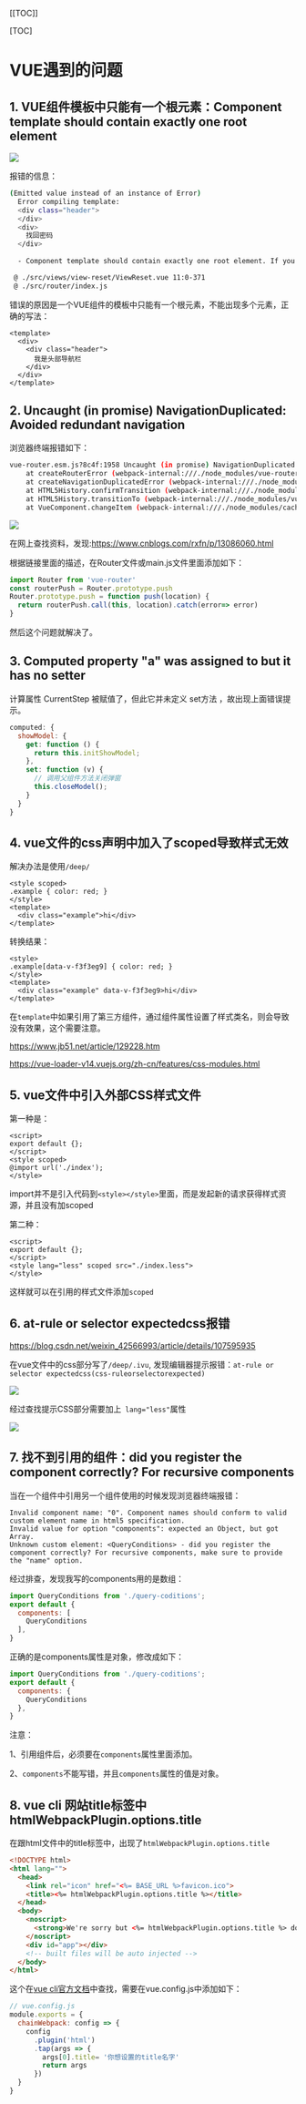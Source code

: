 [[TOC]]

[TOC]



# VUE遇到的问题

## 1. VUE组件模板中只能有一个根元素：Component template should contain exactly one root element 

![](./img/012-vue.png)

报错的信息：  

```bash
(Emitted value instead of an instance of Error) 
  Error compiling template:
  <div class="header">
  </div>
  <div>
    找回密码
  </div>
  
  - Component template should contain exactly one root element. If you are using v-if on multiple elements, use v-else-if to chain them instead.

 @ ./src/views/view-reset/ViewReset.vue 11:0-371
 @ ./src/router/index.js
```

错误的原因是一个VUE组件的模板中只能有一个根元素，不能出现多个元素，正确的写法：   

```vue
<template>
  <div>
    <div class="header">
      我是头部导航栏
    </div>
  </div>
</template>
```



## 2. Uncaught (in promise) NavigationDuplicated: Avoided redundant navigation

浏览器终端报错如下：

```bash
vue-router.esm.js?8c4f:1958 Uncaught (in promise) NavigationDuplicated: Avoided redundant navigation to current location: "/handlingPunishment".
    at createRouterError (webpack-internal:///./node_modules/vue-router/dist/vue-router.esm.js:1959:15)
    at createNavigationDuplicatedError (webpack-internal:///./node_modules/vue-router/dist/vue-router.esm.js:1929:15)
    at HTML5History.confirmTransition (webpack-internal:///./node_modules/vue-router/dist/vue-router.esm.js:2223:18)
    at HTML5History.transitionTo (webpack-internal:///./node_modules/vue-router/dist/vue-router.esm.js:2153:8)
    at VueComponent.changeItem (webpack-internal:///./node_modules/cache-loader/dist/cjs.js?!./node_modules/babel-loader/lib/index.js!./node_modules/cache-loader/dist/cjs.js?!./node_modules/vue-loader/lib/index.js?!./node_modules/iview-loader/index.js?!./src/layout/ci-sidebar/index.vue?vue&type=script&lang=js&:92:20)
```

![](./img/001-problem.png)

在网上查找资料，发现:https://www.cnblogs.com/rxfn/p/13086060.html

根据链接里面的描述，在Router文件或main.js文件里面添加如下：

```js
import Router from 'vue-router'
const routerPush = Router.prototype.push
Router.prototype.push = function push(location) {
  return routerPush.call(this, location).catch(error=> error)
}
```

然后这个问题就解决了。

## 3. Computed property "a" was assigned to but it has no setter

计算属性 CurrentStep 被赋值了，但此它并未定义 set方法 ，故出现上面错误提示。

```js
computed: {
  showModel: {
    get: function () {
      return this.initShowModel;
    },
    set: function (v) {
      // 调用父组件方法关闭弹窗
      this.closeModel();
    }
  }
}
```

## 4. vue文件的css声明中加入了scoped导致样式无效

解决办法是使用`/deep/`

```vue
<style scoped>
.example { color: red; }
</style>
<template>
  <div class="example">hi</div>
</template>
```

转换结果：

````vue
<style>
.example[data-v-f3f3eg9] { color: red; }
</style>
<template>
  <div class="example" data-v-f3f3eg9>hi</div>
</template>
````

在`template`中如果引用了第三方组件，通过组件属性设置了样式类名，则会导致没有效果，这个需要注意。

https://www.jb51.net/article/129228.htm

https://vue-loader-v14.vuejs.org/zh-cn/features/css-modules.html

## 5. vue文件中引入外部CSS样式文件

第一种是：

```vue
<script>
export default {};
</script>
<style scoped>
@import url('./index');
</style>
```

import并不是引入代码到`<style></style>`里面，而是发起新的请求获得样式资源，并且没有加scoped

第二种：

```vue
<script>
export default {};
</script>
<style lang="less" scoped src="./index.less">
</style>
```

这样就可以在引用的样式文件添加`scoped`

## 6. at-rule or selector expectedcss报错

https://blog.csdn.net/weixin_42566993/article/details/107595935

在vue文件中的css部分写了`/deep/.ivu`, 发现编辑器提示报错：`at-rule or selector expectedcss(css-ruleorselectorexpected)`

![](./img/013-vue.png)

经过查找提示CSS部分需要加上` lang="less"`属性

![](./img/014-vue.png)

## 7. 找不到引用的组件：did you register the component correctly? For recursive components

当在一个组件中引用另一个组件使用的时候发现浏览器终端报错：

```
Invalid component name: "0". Component names should conform to valid custom element name in html5 specification.
Invalid value for option "components": expected an Object, but got Array.
Unknown custom element: <QueryConditions> - did you register the component correctly? For recursive components, make sure to provide the "name" option.
```

经过排查，发现我写的components用的是数组：

```js
import QueryConditions from './query-coditions';
export default {
  components: [
    QueryConditions
  ],
}
```

正确的是components属性是对象，修改成如下：

```js
import QueryConditions from './query-coditions';
export default {
  components: {
    QueryConditions
  },
}
```

注意：

1、引用组件后，必须要在`components`属性里面添加。

2、`components`不能写错，并且`components`属性的值是对象。

## 8. vue cli 网站title标签中htmlWebpackPlugin.options.title

在跟html文件中的title标签中，出现了`htmlWebpackPlugin.options.title`

```html
<!DOCTYPE html>
<html lang="">
  <head>
    <link rel="icon" href="<%= BASE_URL %>favicon.ico">
    <title><%= htmlWebpackPlugin.options.title %></title>
  </head>
  <body>
    <noscript>
      <strong>We're sorry but <%= htmlWebpackPlugin.options.title %> doesn't work properly without JavaScript enabled. Please enable it to continue.</strong>
    </noscript>
    <div id="app"></div>
    <!-- built files will be auto injected -->
  </body>
</html>
```

这个在[vue cli官方文档](https://cli.vuejs.org/zh/guide/webpack.html#修改插件选项)中查找，需要在vue.config.js中添加如下：

```js
// vue.config.js
module.exports = {
  chainWebpack: config => {
    config
      .plugin('html')
      .tap(args => {
        args[0].title= '你想设置的title名字'
        return args
      })
  }
}
```

